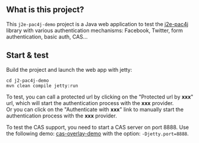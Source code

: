 ## What is this project?

This `j2e-pac4j-demo` project is a Java web application to test the [j2e-pac4j](https://github.com/pac4j/j2e-pac4j) library with various authentication mechanisms: Facebook, Twitter, form authentication, basic auth, CAS...

## Start & test

Build the project and launch the web app with jetty:

    cd j2-pac4j-demo
    mvn clean compile jetty:run

To test, you can call a protected url by clicking on the "Protected url by **xxx**" url, which will start the authentication process with the **xxx** provider.  
Or you can click on the "Authenticate with **xxx**" link to manually start the authentication process with the **xxx** provider.

To test the CAS support, you need to start a CAS server on port 8888. Use the following demo: [cas-overlay-demo](https://github.com/leleuj/cas-overlay-demo) with the option: `-Djetty.port=8888`.
